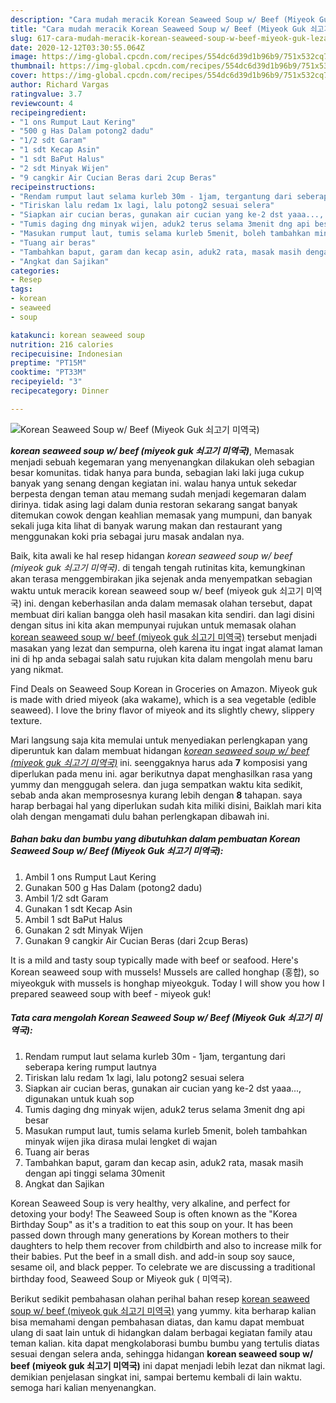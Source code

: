 ```yaml
---
description: "Cara mudah meracik Korean Seaweed Soup w/ Beef (Miyeok Guk 쇠고기 미역국) Lezat"
title: "Cara mudah meracik Korean Seaweed Soup w/ Beef (Miyeok Guk 쇠고기 미역국) Lezat"
slug: 617-cara-mudah-meracik-korean-seaweed-soup-w-beef-miyeok-guk-lezat
date: 2020-12-12T03:30:55.064Z
image: https://img-global.cpcdn.com/recipes/554dc6d39d1b96b9/751x532cq70/korean-seaweed-soup-w-beef-miyeok-guk-쇠고기-미역국-foto-resep-utama.jpg
thumbnail: https://img-global.cpcdn.com/recipes/554dc6d39d1b96b9/751x532cq70/korean-seaweed-soup-w-beef-miyeok-guk-쇠고기-미역국-foto-resep-utama.jpg
cover: https://img-global.cpcdn.com/recipes/554dc6d39d1b96b9/751x532cq70/korean-seaweed-soup-w-beef-miyeok-guk-쇠고기-미역국-foto-resep-utama.jpg
author: Richard Vargas
ratingvalue: 3.7
reviewcount: 4
recipeingredient:
- "1 ons Rumput Laut Kering"
- "500 g Has Dalam potong2 dadu"
- "1/2 sdt Garam"
- "1 sdt Kecap Asin"
- "1 sdt BaPut Halus"
- "2 sdt Minyak Wijen"
- "9 cangkir Air Cucian Beras dari 2cup Beras"
recipeinstructions:
- "Rendam rumput laut selama kurleb 30m - 1jam, tergantung dari seberapa kering rumput lautnya"
- "Tiriskan lalu redam 1x lagi, lalu potong2 sesuai selera"
- "Siapkan air cucian beras, gunakan air cucian yang ke-2 dst yaaa..., digunakan untuk kuah sop"
- "Tumis daging dng minyak wijen, aduk2 terus selama 3menit dng api besar"
- "Masukan rumput laut, tumis selama kurleb 5menit, boleh tambahkan minyak wijen jika dirasa mulai lengket di wajan"
- "Tuang air beras"
- "Tambahkan baput, garam dan kecap asin, aduk2 rata, masak masih dengan api tinggi selama 30menit"
- "Angkat dan Sajikan"
categories:
- Resep
tags:
- korean
- seaweed
- soup

katakunci: korean seaweed soup 
nutrition: 216 calories
recipecuisine: Indonesian
preptime: "PT15M"
cooktime: "PT33M"
recipeyield: "3"
recipecategory: Dinner

---
```



![Korean Seaweed Soup w/ Beef (Miyeok Guk 쇠고기 미역국)](https://img-global.cpcdn.com/recipes/554dc6d39d1b96b9/751x532cq70/korean-seaweed-soup-w-beef-miyeok-guk-쇠고기-미역국-foto-resep-utama.jpg)

<b><i>korean seaweed soup w/ beef (miyeok guk 쇠고기 미역국)</i></b>, Memasak menjadi sebuah kegemaran yang menyenangkan dilakukan oleh sebagian besar komunitas. tidak hanya para bunda, sebagian laki laki juga cukup banyak yang senang dengan kegiatan ini. walau hanya untuk sekedar berpesta dengan teman atau memang sudah menjadi kegemaran dalam dirinya. tidak asing lagi dalam dunia restoran sekarang sangat banyak ditemukan cowok dengan keahlian memasak yang mumpuni, dan banyak sekali juga kita lihat di banyak warung makan dan restaurant yang menggunakan koki pria sebagai juru masak andalan nya.

Baik, kita awali ke hal resep hidangan <i>korean seaweed soup w/ beef (miyeok guk 쇠고기 미역국)</i>. di tengah tengah rutinitas kita, kemungkinan akan terasa menggembirakan jika sejenak anda menyempatkan sebagian waktu untuk meracik korean seaweed soup w/ beef (miyeok guk 쇠고기 미역국) ini. dengan keberhasilan anda dalam memasak olahan tersebut, dapat membuat diri kalian bangga oleh hasil masakan kita sendiri. dan lagi disini dengan situs ini kita akan mempunyai rujukan untuk memasak olahan <u>korean seaweed soup w/ beef (miyeok guk 쇠고기 미역국)</u> tersebut menjadi masakan yang lezat dan sempurna, oleh karena itu ingat ingat alamat laman ini di hp anda sebagai salah satu rujukan kita dalam mengolah menu baru yang nikmat.

Find Deals on Seaweed Soup Korean in Groceries on Amazon. Miyeok guk is made with dried miyeok (aka wakame), which is a sea vegetable (edible seaweed). I love the briny flavor of miyeok and its slightly chewy, slippery texture.


Mari langsung saja kita memulai untuk menyediakan perlengkapan yang diperuntuk kan dalam membuat hidangan <u><i>korean seaweed soup w/ beef (miyeok guk 쇠고기 미역국)</i></u> ini. seenggaknya harus ada <b>7</b> komposisi yang diperlukan pada menu ini. agar berikutnya dapat menghasilkan rasa yang yummy dan menggugah selera. dan juga sempatkan waktu kita sedikit, sebab anda akan memprosesnya kurang lebih dengan <b>8</b> tahapan. saya harap berbagai hal yang diperlukan sudah kita miliki disini, Baiklah mari kita olah dengan mengamati dulu bahan perlengkapan dibawah ini.

<!--inarticleads1-->

##### Bahan baku dan bumbu yang dibutuhkan dalam pembuatan Korean Seaweed Soup w/ Beef (Miyeok Guk 쇠고기 미역국):

1. Ambil 1 ons Rumput Laut Kering
1. Gunakan 500 g Has Dalam (potong2 dadu)
1. Ambil 1/2 sdt Garam
1. Gunakan 1 sdt Kecap Asin
1. Ambil 1 sdt BaPut Halus
1. Gunakan 2 sdt Minyak Wijen
1. Gunakan 9 cangkir Air Cucian Beras (dari 2cup Beras)


It is a mild and tasty soup typically made with beef or seafood. Here&#39;s Korean seaweed soup with mussels! Mussels are called honghap (홍합), so miyeokguk with mussels is honghap miyeokguk. Today I will show you how I prepared seaweed soup with beef - miyeok guk! 

<!--inarticleads2-->

##### Tata cara mengolah Korean Seaweed Soup w/ Beef (Miyeok Guk 쇠고기 미역국):

1. Rendam rumput laut selama kurleb 30m - 1jam, tergantung dari seberapa kering rumput lautnya
1. Tiriskan lalu redam 1x lagi, lalu potong2 sesuai selera
1. Siapkan air cucian beras, gunakan air cucian yang ke-2 dst yaaa..., digunakan untuk kuah sop
1. Tumis daging dng minyak wijen, aduk2 terus selama 3menit dng api besar
1. Masukan rumput laut, tumis selama kurleb 5menit, boleh tambahkan minyak wijen jika dirasa mulai lengket di wajan
1. Tuang air beras
1. Tambahkan baput, garam dan kecap asin, aduk2 rata, masak masih dengan api tinggi selama 30menit
1. Angkat dan Sajikan


Korean Seaweed Soup is very healthy, very alkaline, and perfect for detoxing your body! The Seaweed Soup is often known as the &#34;Korea Birthday Soup&#34; as it&#39;s a tradition to eat this soup on your. It has been passed down through many generations by Korean mothers to their daughters to help them recover from childbirth and also to increase milk for their babies. Put the beef in a small dish. and add-in soup soy sauce, sesame oil, and black pepper. To celebrate we are discussing a traditional birthday food, Seaweed Soup or Miyeok guk ( 미역국). 

Berikut sedikit pembahasan olahan perihal bahan resep <u>korean seaweed soup w/ beef (miyeok guk 쇠고기 미역국)</u> yang yummy. kita berharap kalian bisa memahami dengan pembahasan diatas, dan kamu dapat membuat ulang di saat lain untuk di hidangkan dalam berbagai kegiatan family atau teman kalian. kita dapat mengkolaborasi bumbu bumbu yang tertulis diatas sesuai dengan selera anda, sehingga hidangan <b>korean seaweed soup w/ beef (miyeok guk 쇠고기 미역국)</b> ini dapat menjadi lebih lezat dan nikmat lagi. demikian penjelasan singkat ini, sampai bertemu kembali di lain waktu. semoga hari kalian menyenangkan.
